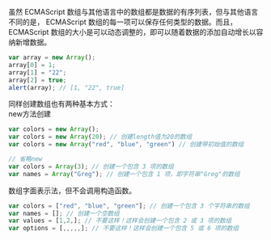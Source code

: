 虽然 ECMAScript 数组与其他语言中的数组都是数据的有序列表，但与其他语言不同的是， ECMAScript 数组的每一项可以保存任何类型的数据。而且， ECMAScript 数组的大小是可以动态调整的，即可以随着数据的添加自动增长以容纳新增数据。

```js
var array = new Array();
array[0] = 1;
array[1] = "22";
array[2] = true;
alert(array); // [1, "22", true]
```

同样创建数组也有两种基本方式：  
new方法创建

```js
var colors = new Array();
var colors = new Array(20); // 创建length值为20的数组
var colors = new Array("red", "blue", "green") // 创建带初始值的数组 

// 省略new
var colors = Array(3); // 创建一个包含 3 项的数组
var names = Array("Greg"); // 创建一个包含 1 项，即字符串"Greg"的数组
```

数组字面表示法，但不会调用构造函数。

```js
var colors = ["red", "blue", "green"]; // 创建一个包含 3 个字符串的数组
var names = []; // 创建一个空数组
var values = [1,2,]; // 不要这样！这样会创建一个包含 2 或 3 项的数组
var options = [,,,,,]; // 不要这样！这样会创建一个包含 5 或 6 项的数组
```



